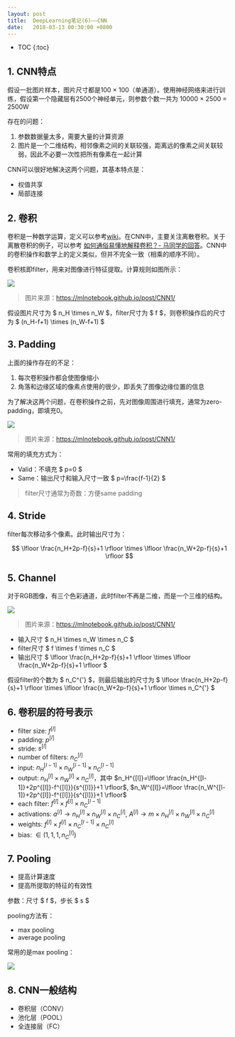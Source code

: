 ```yaml
---
layout: post
title:  DeepLearning笔记(6)——CNN
date:   2018-03-13 00:30:00 +0800
---
```


* TOC
{:toc}

## 1. CNN特点

假设一批图片样本，图片尺寸都是100 × 100（单通道）。使用神经网络来进行训练，假设第一个隐藏层有2500个神经单元，则参数个数一共为 10000 × 2500 = 2500W

存在的问题：

1. 参数数据量太多，需要大量的计算资源
2. 图片是一个二维结构，相邻像素之间的关联较强，距离远的像素之间关联较弱，因此不必要一次性把所有像素在一起计算

CNN可以很好地解决这两个问题，其基本特点是：

- 权值共享
- 局部连接

## 2. 卷积

卷积是一种数学运算，定义可以参考[wiki](https://zh.wikipedia.org/wiki/%E5%8D%B7%E7%A7%AF)。在CNN中，主要关注离散卷积。关于离散卷积的例子，可以参考 [如何通俗易懂地解释卷积？- 马同学的回答](https://www.zhihu.com/question/22298352/answer/228543288)。CNN中的卷积操作和数学上的定义类似，但并不完全一致（相乘的顺序不同）。

卷积核即filter，用来对图像进行特征提取。计算规则如图所示：

![]({{site.baseurl}}/images/2018/03/13/6-1.jpg)

> 图片来源：https://mlnotebook.github.io/post/CNN1/

假设图片尺寸为 $ n_H \times n_W $，filter尺寸为 $ f $，则卷积操作后的尺寸为 $ (n_H-f+1) \times (n_W-f+1) $

## 3. Padding

上面的操作存在的不足：

1. 每次卷积操作都会使图像缩小
2. 角落和边缘区域的像素点使用的很少，即丢失了图像边缘位置的信息

为了解决这两个问题，在卷积操作之前，先对图像周围进行填充，通常为zero-padding，即填充0。

![]({{site.baseurl}}/images/2018/03/13/6-2.jpg)

> 图片来源：https://mlnotebook.github.io/post/CNN1/

常用的填充方式为：

- Valid：不填充 $ p=0 $
- Same：输出尺寸和输入尺寸一致 $ p=\frac{f-1}{2} $

> filter尺寸通常为奇数：方便same padding

## 4. Stride

filter每次移动多个像素。此时输出尺寸为：

$$ \lfloor \frac{n_H+2p-f}{s}+1 \rfloor \times \lfloor \frac{n_W+2p-f}{s}+1 \rfloor $$

## 5. Channel

对于RGB图像，有三个色彩通道，此时filter不再是二维，而是一个三维的结构。

![]({{site.baseurl}}/images/2018/03/13/6-3.jpg)

> 图片来源：https://mlnotebook.github.io/post/CNN1/

- 输入尺寸 $ n_H \times n_W \times n_C $
- filter尺寸 $ f \times f \times n_C $
- 输出尺寸 $ \lfloor \frac{n_H+2p-f}{s}+1 \rfloor \times \lfloor \frac{n_W+2p-f}{s}+1 \rfloor $

假设filter的个数为 $ n_C^{'} $，则最后输出的尺寸为 $ \lfloor \frac{n_H+2p-f}{s}+1 \rfloor \times \lfloor \frac{n_W+2p-f}{s}+1 \rfloor \times n_C^{'} $

## 6. 卷积层的符号表示

- filter size: $f^{[l]}$
- padding: $p^{[l]}$
- stride: $s^{[l]}$
- number of filters: $n_C^{[l]}$
- input: $n_H^{[l-1]} \times n_W^{[l-1]} \times n_C^{[l-1]}$
- output: $n_H^{[l]} \times n_W^{[l]} \times n_C^{[l]}$，其中 $n_H^{[l]}=\lfloor \frac{n_H^{[l-1]}+2p^{[l]}-f^{[l]}}{s^{[l]}}+1 \rfloor$, $n_W^{[l]}=\lfloor \frac{n_W^{[l-1]}+2p^{[l]}-f^{[l]}}{s^{[l]}}+1 \rfloor$
- each filter: $f^{[l]} \times f^{[l]} \times n_C^{[l-1]}$
- activations: $a^{[l]}\rightarrow n_H^{[l]} \times n_W^{[l]} \times n_C^{[l]}$, $A^{[l]}\rightarrow m \times n_H^{[l]} \times n_W^{[l]} \times n_C^{[l]}$
- weights: $f^{[l]} \times f^{[l]} \times n_C^{[l-1]} \times n_C^{[l]}$
- bias: $\in (1, 1, 1, n_C^{[l]})$

## 7. Pooling

- 提高计算速度
- 提高所提取的特征的有效性

参数：尺寸 $ f $，步长 $ s $

pooling方法有：

- max pooling
- average pooling

常用的是max pooling：

![]({{site.baseurl}}/images/2018/03/13/6-4.jpg)

## 8. CNN一般结构

- 卷积层（CONV）
- 池化层（POOL）
- 全连接层（FC）